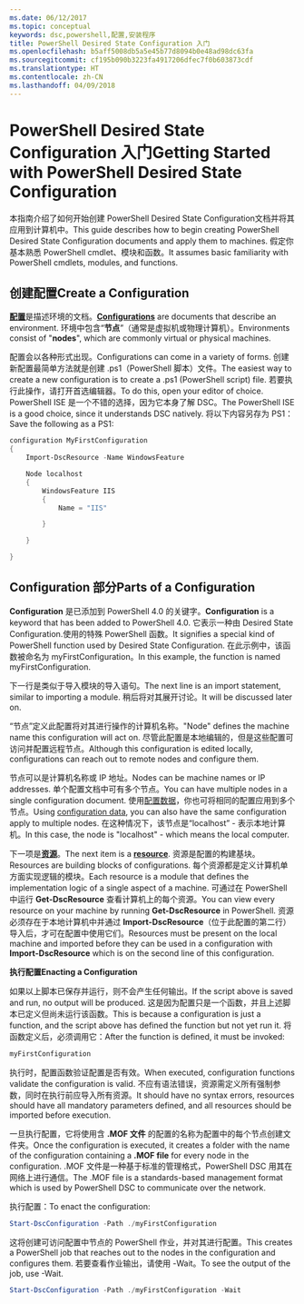 ```yaml
---
ms.date: 06/12/2017
ms.topic: conceptual
keywords: dsc,powershell,配置,安装程序
title: PowerShell Desired State Configuration 入门
ms.openlocfilehash: b5aff5008db5a5e45b77d8094b0e48ad98dc63fa
ms.sourcegitcommit: cf195b090b3223fa4917206dfec7f0b603873cdf
ms.translationtype: HT
ms.contentlocale: zh-CN
ms.lasthandoff: 04/09/2018
---
```

# <a name="getting-started-with-powershell-desired-state-configuration"></a><span data-ttu-id="2b58e-103">PowerShell Desired State Configuration 入门</span><span class="sxs-lookup"><span data-stu-id="2b58e-103">Getting Started with PowerShell Desired State Configuration</span></span> #

<span data-ttu-id="2b58e-104">本指南介绍了如何开始创建 PowerShell Desired State Configuration文档并将其应用到计算机中。</span><span class="sxs-lookup"><span data-stu-id="2b58e-104">This guide describes how to begin creating PowerShell Desired State Configuration documents and apply them to machines.</span></span> <span data-ttu-id="2b58e-105">假定你基本熟悉 PowerShell cmdlet、模块和函数。</span><span class="sxs-lookup"><span data-stu-id="2b58e-105">It assumes basic familiarity with PowerShell cmdlets, modules, and functions.</span></span>


## <a name="create-a-configuration"></a><span data-ttu-id="2b58e-106">创建配置</span><span class="sxs-lookup"><span data-stu-id="2b58e-106">Create a Configuration</span></span> ##

<span data-ttu-id="2b58e-107">[**配置**](https://msdn.microsoft.com/powershell/dsc/configurations)是描述环境的文档。</span><span class="sxs-lookup"><span data-stu-id="2b58e-107">[**Configurations**](https://msdn.microsoft.com/powershell/dsc/configurations) are documents that describe an environment.</span></span> <span data-ttu-id="2b58e-108">环境中包含“**节点**”（通常是虚拟机或物理计算机）。</span><span class="sxs-lookup"><span data-stu-id="2b58e-108">Environments consist of "**nodes**", which are commonly virtual or physical machines.</span></span>

<span data-ttu-id="2b58e-109">配置会以各种形式出现。</span><span class="sxs-lookup"><span data-stu-id="2b58e-109">Configurations can come in a variety of forms.</span></span> <span data-ttu-id="2b58e-110">创建新配置最简单方法就是创建 .ps1（PowerShell 脚本）文件。</span><span class="sxs-lookup"><span data-stu-id="2b58e-110">The easiest way to create a new configuration is to create a .ps1 (PowerShell script) file.</span></span> <span data-ttu-id="2b58e-111">若要执行此操作，请打开首选编辑器。</span><span class="sxs-lookup"><span data-stu-id="2b58e-111">To do this, open your editor of choice.</span></span> <span data-ttu-id="2b58e-112">PowerShell ISE 是一个不错的选择，因为它本身了解 DSC。</span><span class="sxs-lookup"><span data-stu-id="2b58e-112">The PowerShell ISE is a good choice, since it understands DSC natively.</span></span> <span data-ttu-id="2b58e-113">将以下内容另存为 PS1：</span><span class="sxs-lookup"><span data-stu-id="2b58e-113">Save the following as a PS1:</span></span>

```powershell
configuration MyFirstConfiguration
{
    Import-DscResource -Name WindowsFeature

    Node localhost
    {
        WindowsFeature IIS
        {
            Name = "IIS"

        }

    }

}
```
## <a name="parts-of-a-configuration"></a><span data-ttu-id="2b58e-114">Configuration 部分</span><span class="sxs-lookup"><span data-stu-id="2b58e-114">Parts of a Configuration</span></span> ##
<span data-ttu-id="2b58e-115">**Configuration** 是已添加到 PowerShell 4.0 的关键字。</span><span class="sxs-lookup"><span data-stu-id="2b58e-115">**Configuration** is a keyword that has been added to PowerShell 4.0.</span></span> <span data-ttu-id="2b58e-116">它表示一种由 Desired State Configuration.使用的特殊 PowerShell 函数。</span><span class="sxs-lookup"><span data-stu-id="2b58e-116">It signifies a special kind of PowerShell function used by Desired State Configuration.</span></span> <span data-ttu-id="2b58e-117">在此示例中，该函数被命名为 myFirstConfiguration。</span><span class="sxs-lookup"><span data-stu-id="2b58e-117">In this example, the function is named myFirstConfiguration.</span></span>

<span data-ttu-id="2b58e-118">下一行是类似于导入模块的导入语句。</span><span class="sxs-lookup"><span data-stu-id="2b58e-118">The next line is an import statement, similar to importing a module.</span></span> <span data-ttu-id="2b58e-119">稍后将对其展开讨论。</span><span class="sxs-lookup"><span data-stu-id="2b58e-119">It will be discussed later on.</span></span>

<span data-ttu-id="2b58e-120">“节点”定义此配置将对其进行操作的计算机名称。</span><span class="sxs-lookup"><span data-stu-id="2b58e-120">"Node" defines the machine name this configuration will act on.</span></span> <span data-ttu-id="2b58e-121">尽管此配置是本地编辑的，但是这些配置可访问并配置远程节点。</span><span class="sxs-lookup"><span data-stu-id="2b58e-121">Although this configuration is edited locally, configurations can reach out to remote nodes and configure them.</span></span>

<span data-ttu-id="2b58e-122">节点可以是计算机名称或 IP 地址。</span><span class="sxs-lookup"><span data-stu-id="2b58e-122">Nodes can be machine names or IP addresses.</span></span> <span data-ttu-id="2b58e-123">单个配置文档中可有多个节点。</span><span class="sxs-lookup"><span data-stu-id="2b58e-123">You can have multiple nodes in a single configuration document.</span></span> <span data-ttu-id="2b58e-124">使用[配置数据](https://msdn.microsoft.com/powershell/dsc/configdata)，你也可将相同的配置应用到多个节点。</span><span class="sxs-lookup"><span data-stu-id="2b58e-124">Using [configuration data](https://msdn.microsoft.com/powershell/dsc/configdata), you can also have the same configuration apply to multiple nodes.</span></span> <span data-ttu-id="2b58e-125">在这种情况下，该节点是“localhost” - 表示本地计算机。</span><span class="sxs-lookup"><span data-stu-id="2b58e-125">In this case, the node is "localhost" - which means the local computer.</span></span>

<span data-ttu-id="2b58e-126">下一项是[**资源**](https://msdn.microsoft.com/powershell/dsc/resources)。</span><span class="sxs-lookup"><span data-stu-id="2b58e-126">The next item is a [**resource**](https://msdn.microsoft.com/powershell/dsc/resources).</span></span> <span data-ttu-id="2b58e-127">资源是配置的构建基块。</span><span class="sxs-lookup"><span data-stu-id="2b58e-127">Resources are building blocks of configurations.</span></span> <span data-ttu-id="2b58e-128">每个资源都是定义计算机单方面实现逻辑的模块。</span><span class="sxs-lookup"><span data-stu-id="2b58e-128">Each resource is a module that defines the implementation logic of a single aspect of a machine.</span></span> <span data-ttu-id="2b58e-129">可通过在 PowerShell 中运行 **Get-DscResource** 查看计算机上的每个资源。</span><span class="sxs-lookup"><span data-stu-id="2b58e-129">You can view every resource on your machine by running **Get-DscResource** in PowerShell.</span></span> <span data-ttu-id="2b58e-130">资源必须存在于本地计算机中并通过 **Import-DscResource**（位于此配置的第二行）导入后，才可在配置中使用它们。</span><span class="sxs-lookup"><span data-stu-id="2b58e-130">Resources must be present on the local machine and imported before they can be used in a configuration with **Import-DscResource** which is on the second line of this configuration.</span></span>

<span data-ttu-id="2b58e-131">**执行配置**</span><span class="sxs-lookup"><span data-stu-id="2b58e-131">**Enacting a Configuration**</span></span>

<span data-ttu-id="2b58e-132">如果以上脚本已保存并运行，则不会产生任何输出。</span><span class="sxs-lookup"><span data-stu-id="2b58e-132">If the script above is saved and run, no output will be produced.</span></span> <span data-ttu-id="2b58e-133">这是因为配置只是一个函数，并且上述脚本已定义但尚未运行该函数。</span><span class="sxs-lookup"><span data-stu-id="2b58e-133">This is because a configuration is just a function, and the script above has defined the function but not yet run it.</span></span> <span data-ttu-id="2b58e-134">将函数定义后，必须调用它：</span><span class="sxs-lookup"><span data-stu-id="2b58e-134">After the function is defined, it must be invoked:</span></span>
```powershell
myFirstConfiguration
```

<span data-ttu-id="2b58e-135">执行时，配置函数验证配置是否有效。</span><span class="sxs-lookup"><span data-stu-id="2b58e-135">When executed, configuration functions validate the configuration is valid.</span></span> <span data-ttu-id="2b58e-136">不应有语法错误，资源需定义所有强制参数，同时在执行前应导入所有资源。</span><span class="sxs-lookup"><span data-stu-id="2b58e-136">It should have no syntax errors, resources should have all mandatory parameters defined, and all resources should be imported before execution.</span></span>

<span data-ttu-id="2b58e-137">一旦执行配置，它将使用含 **.MOF 文件** 的配置的名称为配置中的每个节点创建文件夹。</span><span class="sxs-lookup"><span data-stu-id="2b58e-137">Once the configuration is executed, it creates a folder with the name of the configuration containing a **.MOF file** for every node in the configuration.</span></span> <span data-ttu-id="2b58e-138">.MOF 文件是一种基于标准的管理格式，PowerShell DSC 用其在网络上进行通信。</span><span class="sxs-lookup"><span data-stu-id="2b58e-138">The .MOF file is a standards-based management format which is used by PowerShell DSC to communicate over the network.</span></span>

<span data-ttu-id="2b58e-139">执行配置：</span><span class="sxs-lookup"><span data-stu-id="2b58e-139">To enact the configuration:</span></span>
```powershell
Start-DscConfiguration -Path ./myFirstConfiguration
```
<span data-ttu-id="2b58e-140">这将创建可访问配置中节点的 PowerShell 作业，并对其进行配置。</span><span class="sxs-lookup"><span data-stu-id="2b58e-140">This creates a PowerShell job that reaches out to the nodes in the configuration and configures them.</span></span> <span data-ttu-id="2b58e-141">若要查看作业输出，请使用 -Wait。</span><span class="sxs-lookup"><span data-stu-id="2b58e-141">To see the output of the job, use -Wait.</span></span>
```powershell
Start-DscConfiguration -Path ./myFirstConfiguration -Wait
```